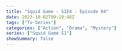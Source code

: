 ```yaml
---
title: "Squid Game - S1E4 - Episode 04"
date: 2023-10-02T00:19:48Z
tags: ["Tv-Series"]
categories: ["Action", "Drama", "Mystery"]
series: ["Squid Game S1"]
showSummary: false
---
```


  <mux-player stream-type="on-demand"
  src="https://kp3d-my.sharepoint.com/personal/ryoo_kp3d_onmicrosoft_com/_layouts/15/download.aspx?share=EaE0o8j6AeNGsIjKJAHBRR0B5AA4p54-R7aIXcF_JVKbDQ" metadata-video-title="Squid Game - S1E4 - Episode 04" prefer-playback="mse" controls>
  </mux-player>
  
  
  <script src="https://cdn.jsdelivr.net/npm/@mux/mux-player"></script>
  
   <script id="O6hvFuYbBrHZ9yYrb1wMhNdSrtsbFyR5vjNpru7pB6E" type="application/ld+json">
 {
  "@context": "https://schema.org/",
  "@type": "VideoObject",
  "name": "Squid Game - S1E4 - Episode 04",
  "contentUrl": "https://stream.mux.com/O6hvFuYbBrHZ9yYrb1wMhNdSrtsbFyR5vjNpru7pB6E.m3u8?quality=auto",
  "thumbnailUrl": "https://www.themoviedb.org/t/p/original/OvS2rb2kidlXGlxjc1mtHUGpYm.jpg?width=314&fit_mode=preserve&time=25",
  "uploadDate": "2023-10-02T00:19:48Z",
}

</script>